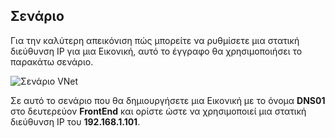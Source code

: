 ## <a name="scenario"></a>Σενάριο

Για την καλύτερη απεικόνιση πώς μπορείτε να ρυθμίσετε μια στατική διεύθυνση IP για μια Εικονική, αυτό το έγγραφο θα χρησιμοποιήσει το παρακάτω σενάριο.

![Σενάριο VNet](./media/virtual-networks-static-ip-scenario-include/static-ip-scenario.png)

Σε αυτό το σενάριο που θα δημιουργήσετε μια Εικονική με το όνομα **DNS01** στο δευτερεύον **FrontEnd** και ορίστε ώστε να χρησιμοποιεί μια στατική διεύθυνση IP του **192.168.1.101**.

 